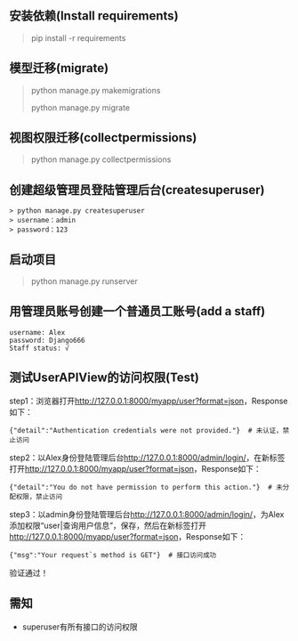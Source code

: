 ## 安装依赖(Install requirements)
> pip install -r requirements

## 模型迁移(migrate)
> python manage.py makemigrations
>
> python manage.py migrate

## 视图权限迁移(collectpermissions)
> python manage.py collectpermissions

## 创建超级管理员登陆管理后台(createsuperuser)
    > python manage.py createsuperuser
    > username：admin
    > password：123
    
## 启动项目
> python manage.py runserver

## 用管理员账号创建一个普通员工账号(add a staff)
    username: Alex
    password: Django666
    Staff status: √

## 测试UserAPIView的访问权限(Test)
step1：浏览器打开<http://127.0.0.1:8000/myapp/user?format=json>，Response如下：
   
    {"detail":"Authentication credentials were not provided."}  # 未认证，禁止访问

step2：以Alex身份登陆管理后台<http://127.0.0.1:8000/admin/login/>，在新标签打开<http://127.0.0.1:8000/myapp/user?format=json>，Response如下：
    
    {"detail":"You do not have permission to perform this action."}  # 未分配权限，禁止访问

step3：以admin身份登陆管理后台<http://127.0.0.1:8000/admin/login/>，为Alex添加权限“user|查询用户信息”，保存，然后在新标签打开<http://127.0.0.1:8000/myapp/user?format=json>，Response如下：
    
    {"msg":"Your request`s method is GET"}  # 接口访问成功

验证通过！

## 需知
* superuser有所有接口的访问权限
